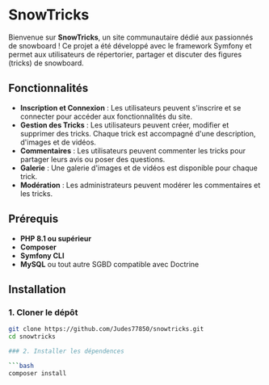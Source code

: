 # SnowTricks

Bienvenue sur **SnowTricks**, un site communautaire dédié aux passionnés de snowboard ! Ce projet a été développé avec le framework Symfony et permet aux utilisateurs de répertorier, partager et discuter des figures (tricks) de snowboard.

## Fonctionnalités

- **Inscription et Connexion** : Les utilisateurs peuvent s'inscrire et se connecter pour accéder aux fonctionnalités du site.
- **Gestion des Tricks** : Les utilisateurs peuvent créer, modifier et supprimer des tricks. Chaque trick est accompagné d'une description, d'images et de vidéos.
- **Commentaires** : Les utilisateurs peuvent commenter les tricks pour partager leurs avis ou poser des questions.
- **Galerie** : Une galerie d'images et de vidéos est disponible pour chaque trick.
- **Modération** : Les administrateurs peuvent modérer les commentaires et les tricks.

## Prérequis

- **PHP 8.1 ou supérieur**
- **Composer**
- **Symfony CLI**
- **MySQL** ou tout autre SGBD compatible avec Doctrine

## Installation

### 1. Cloner le dépôt

```bash
git clone https://github.com/Judes77850/snowtricks.git
cd snowtricks

### 2. Installer les dépendences

```bash
composer install

